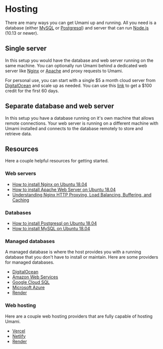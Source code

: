 # Hosting

There are many ways you can get Umami up and running.
All you need is a database (either [MySQL](https://www.mysql.com/) or [Postgresql](https://www.postgresql.org/)) 
and server that can run [Node.js](https://nodejs.org/) (10.13 or newer).

## Single server

In this setup you would have the database and web server running on the same machine. You can optionally run Umami behind
a dedicated web server like [Nginx](https://www.nginx.com/) or [Apache](https://httpd.apache.org/) and proxy requests to Umami.

For personal use, you can start with a single $5 a month cloud server from [DigitalOcean](https://m.do.co/c/c9ebc1c0928d) and scale
up as needed. You can use this [link](https://m.do.co/c/c9ebc1c0928d) to get a $100 credit for the first 60 days.

## Separate database and web server

In this setup you have a database running on it's own machine that allows remote connections. Your web server is running on a different
machine with Umami installed and connects to the database remotely to store and retrieve data.

## Resources

Here a couple helpful resources for getting started.

### Web servers

- [How to install Nginx on Ubuntu 18.04](https://www.digitalocean.com/community/tutorials/how-to-install-nginx-on-ubuntu-18-04)
- [How to install Apache Web Server on Ubuntu 18.04](https://www.digitalocean.com/community/tutorials/how-to-install-the-apache-web-server-on-ubuntu-18-04)
- [Understanding Nginx HTTP Proxying, Load Balancing, Buffering, and Caching](https://www.digitalocean.com/community/tutorials/understanding-nginx-http-proxying-load-balancing-buffering-and-caching)

### Databases

- [How to install Postgresql on Ubuntu 18.04](https://www.digitalocean.com/community/tutorials/how-to-install-and-use-postgresql-on-ubuntu-18-04)
- [How to install MySQL on Ubuntu 18.04](https://www.digitalocean.com/community/tutorials/how-to-install-mysql-on-ubuntu-18-04)


### Managed databases

A managed database is where the host provides you with a running database that you don't have to install or maintain. Here are some
providers for managed databases.

- [DigitalOcean](https://www.digitalocean.com/products/managed-databases/)
- [Amazon Web Services](https://aws.amazon.com/products/databases/)
- [Google Cloud SQL](https://cloud.google.com/sql/)
- [Microsoft Azure](https://azure.microsoft.com/en-us/services/#databases)
- [Render](https://render.com/pricing#databases)

### Web hosting

Here are a couple web hosting providers that are fully capable of hosting Umami.

- [Vercel](https://vercel.com/)
- [Netlify](https://www.netlify.com/)
- [Render](https://render.com/)